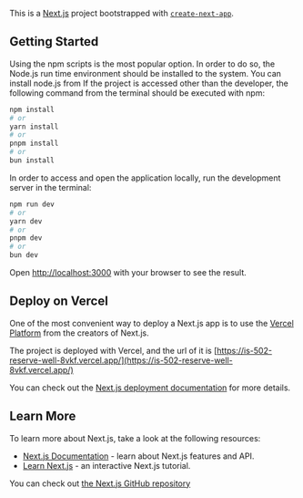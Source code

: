 This is a [Next.js](https://nextjs.org/) project bootstrapped with [`create-next-app`](https://github.com/vercel/next.js/tree/canary/packages/create-next-app).

## Getting Started

Using the npm scripts is the most popular option. In order to do so, the Node.js run time environment should be installed to the system.
You can install node.js from
If the project is accessed other than the developer, the following command from the terminal should be executed with npm:

```bash
npm install
# or
yarn install
# or
pnpm install
# or
bun install
```

In order to access and open the application locally, run the development server in the terminal:

```bash
npm run dev
# or
yarn dev
# or
pnpm dev
# or
bun dev
```

Open [http://localhost:3000](http://localhost:3000) with your browser to see the result.

## Deploy on Vercel

One of the most convenient way to deploy a Next.js app is to use the [Vercel Platform](https://vercel.com/new?utm_medium=default-template&filter=next.js&utm_source=create-next-app&utm_campaign=create-next-app-readme) from the creators of Next.js.

The project is deployed with Vercel, and the url of it is [https://is-502-reserve-well-8vkf.vercel.app/](https://is-502-reserve-well-8vkf.vercel.app/)

You can check out the [Next.js deployment documentation](https://nextjs.org/docs/deployment) for more details.

## Learn More

To learn more about Next.js, take a look at the following resources:

- [Next.js Documentation](https://nextjs.org/docs) - learn about Next.js features and API.
- [Learn Next.js](https://nextjs.org/learn) - an interactive Next.js tutorial.

You can check out [the Next.js GitHub repository](https://github.com/vercel/next.js/)
